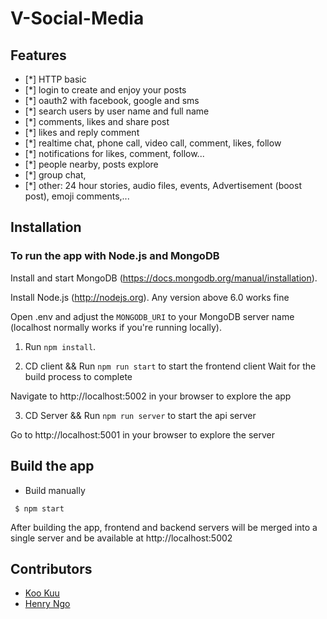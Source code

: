 # V-Social-Media

## Features
* [*] HTTP basic
* [*] login to create and enjoy your posts
* [*] oauth2 with facebook, google and sms 
* [*] search users by user name and full name
* [*] comments, likes and share post
* [*] likes and reply comment
* [*] realtime chat, phone call, video call, comment, likes, follow
* [*] notifications for likes, comment, follow...
* [*] people nearby, posts explore
* [*] group chat,
* [*] other: 24 hour stories, audio files, events, Advertisement (boost post), emoji comments,...

## Installation
### To run the app with Node.js and MongoDB

Install and start MongoDB (https://docs.mongodb.org/manual/installation).

Install Node.js (http://nodejs.org). Any version above 6.0 works fine

Open .env and adjust the `MONGODB_URI` to your MongoDB server name (localhost normally works if you're running locally).

1. Run `npm install`.

2. CD client && Run `npm run start` to start the frontend client
Wait for the build process to complete

Navigate to http://localhost:5002 in your browser to explore the app

3. CD Server && Run `npm run server` to start the api server

Go to http://localhost:5001 in your browser to explore the server

## Build the app
* Build manually
```
 $ npm start
```

After building the app, frontend and backend servers will be merged into a single server and be available at http://localhost:5002

## Contributors
- [Koo Kuu](https://github.com/vinhngo1907)
- [Henry Ngo](https://github.com/vinhngo001)
